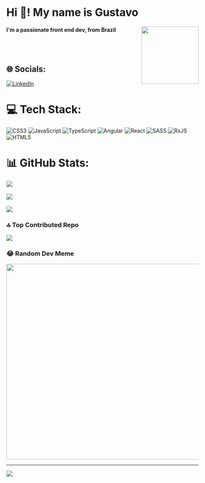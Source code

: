 
<h1> Hi 👋! My name is Gustavo <br>  </h1>
<h4 align="left"> I'm a passionate front end dev, from Brazil <img align="right" height="150" src="https://media0.giphy.com/media/SvQWqmFqNz9It8cb0O/200w.webp?cid=ecf05e47s1ce0pmpy0dgcgxec2l5u8mrdh7vnqtebaja3k7p&ep=v1_gifs_search&rid=200w.webp&ct=g"/></h4>

<br>


<br>

## 🌐 Socials:
[![LinkedIn](https://img.shields.io/badge/LinkedIn-%230077B5.svg?logo=linkedin&logoColor=white)](https://linkedin.com/in/https://www.linkedin.com/in/gustavo-isidoro-0a8812175) 

# 💻 Tech Stack:
![CSS3](https://img.shields.io/badge/css3-%231572B6.svg?style=for-the-badge&logo=css3&logoColor=white) ![JavaScript](https://img.shields.io/badge/javascript-%23323330.svg?style=for-the-badge&logo=javascript&logoColor=%23F7DF1E) ![TypeScript](https://img.shields.io/badge/typescript-%23007ACC.svg?style=for-the-badge&logo=typescript&logoColor=white) ![Angular](https://img.shields.io/badge/angular-%23DD0031.svg?style=for-the-badge&logo=angular&logoColor=white) ![React](https://img.shields.io/badge/react-%2320232a.svg?style=for-the-badge&logo=react&logoColor=%2361DAFB) ![SASS](https://img.shields.io/badge/SASS-hotpink.svg?style=for-the-badge&logo=SASS&logoColor=white) ![RxJS](https://img.shields.io/badge/rxjs-%23B7178C.svg?style=for-the-badge&logo=reactivex&logoColor=white) ![HTML5](https://img.shields.io/badge/html5-%23E34F26.svg?style=for-the-badge&logo=html5&logoColor=white)
# 📊 GitHub Stats:
![](https://github-readme-stats.vercel.app/api/top-langs/?username=TashaGodSpell&theme=dark&hide_border=false&include_all_commits=false&count_private=false&layout=compact) <br/> <br/>
![](https://github-readme-streak-stats.herokuapp.com/?user=TashaGodSpell&theme=dark&hide_border=false)<br/> <br/>
![](https://github-readme-stats.vercel.app/api?username=TashaGodSpell&theme=dark&hide_border=false&include_all_commits=false&count_private=false)<br/>

### 🔝 Top Contributed Repo
![](https://github-contributor-stats.vercel.app/api?username=TashaGodSpell&limit=5&theme=dark&combine_all_yearly_contributions=true)

### 😂 Random Dev Meme
<img src="https://rm.up.railway.app/" width="512px"/>

---
[![](https://visitcount.itsvg.in/api?id=TashaGodSpell&icon=0&color=0)](https://visitcount.itsvg.in)

<!-- Proudly created with GPRM ( https://gprm.itsvg.in ) -->
